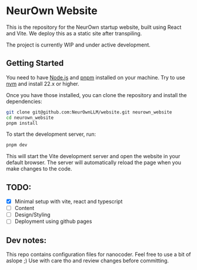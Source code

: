# NeurOwn Website

This is the repository for the NeurOwn startup website, built using React and Vite. We deploy
this as a static site after transpiling.

The project is currently WIP and under active development.

## Getting Started

You need to have [Node.js](https://nodejs.org/) and [pnpm](https://pnpm.io/) installed on your machine. Try to use [nvm](https://github.com/nvm-sh/nvm) and install 22.x or higher.

Once you have those installed, you can clone the repository and install the dependencies:

```bash
git clone git@github.com:NeurOwnLLM/website.git neurown_website
cd neurown_website
pnpm install
```
To start the development server, run:
```bash
pnpm dev
```

This will start the Vite development server and open the website in your default browser. The server will automatically reload the page when you make changes to the code.

## TODO:

- [x] Minimal setup with vite, react and typescript
- [ ] Content
- [ ] Design/Styling 
- [ ] Deployment using github pages

## Dev notes:

This repo contains configuration files for nanocoder. Feel free to use a bit of aslope ;) Use with care tho and review changes before committing.